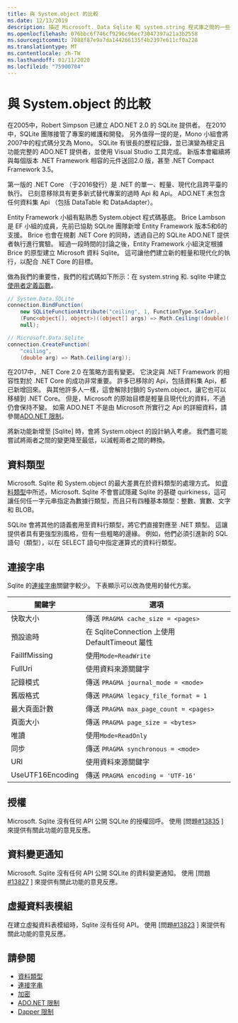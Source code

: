 ```yaml
---
title: 與 System.object 的比較
ms.date: 12/13/2019
description: 描述 Microsoft. Data Sqlite 和 system.string 程式庫之間的一些差異。
ms.openlocfilehash: 076bbc6f746cf9296c96ec73047397a21a3b2558
ms.sourcegitcommit: 7088f87e9a7da144266135f4b2397e611cf0a228
ms.translationtype: MT
ms.contentlocale: zh-TW
ms.lasthandoff: 01/11/2020
ms.locfileid: "75900704"
---
```

# <a name="comparison-to-systemdatasqlite"></a>與 System.object 的比較

在2005中，Robert Simpson 已建立 ADO.NET 2.0 的 SQLite 提供者。 在2010中，SQLite 團隊接管了專案的維護和開發。 另外值得一提的是，Mono 小組會將2007中的程式碼分叉為 Mono。 SQLite 有很長的歷程記錄，並已演變為穩定且功能完整的 ADO.NET 提供者，並使用 Visual Studio 工具完成。 新版本會繼續將與每個版本 .NET Framework 相容的元件送回2.0 版，甚至 .NET Compact Framework 3.5。

第一版的 .NET Core （于2016發行）是 .NET 的單一、輕量、現代化且跨平臺的執行。 已刻意移除具有更多新式替代專案的過時 Api 和 Api。 ADO.NET 未包含任何資料集 Api （包括 DataTable 和 DataAdapter）。

Entity Framework 小組有點熟悉 System.object 程式碼基底。 Brice Lambson 是 EF 小組的成員，先前已協助 SQLite 團隊新增 Entity Framework 版本5和6的支援。 Brice 也會在規劃 .NET Core 的同時，透過自己的 SQLite ADO.NET 提供者執行進行實驗。 經過一段時間的討論之後，Entity Framework 小組決定根據 Brice 的原型建立 Microsoft 資料 Sqlite。 這可讓他們建立新的輕量和現代化的執行，以配合 .NET Core 的目標。

做為我們的重要性，我們的程式碼如下所示：在 system.string 和. sqlite 中建立[使用者定義函數](user-defined-functions.md)。

```csharp
// System.Data.SQLite
connection.BindFunction(
    new SQLiteFunctionAttribute("ceiling", 1, FunctionType.Scalar),
    (Func<object[], object>)((object[] args) => Math.Ceiling((double)((object[])args[1])[0])),
    null);

// Microsoft.Data.Sqlite
connection.CreateFunction(
    "ceiling",
    (double arg) => Math.Ceiling(arg));
```

在2017中，.NET Core 2.0 在策略方面有變更。 它決定與 .NET Framework 的相容性對於 .NET Core 的成功非常重要。 許多已移除的 Api，包括資料集 Api，都已新增回來。 與其他許多人一樣，這會解除封鎖的 System.object，讓它也可以移植到 .NET Core。 但是，Microsoft 的原始目標是輕量且現代化的資料，不過仍會保持不變。 如需 ADO.NET 不是由 Microsoft 所實行之 Api 的詳細資料，請參閱[ADO.NET 限制](adonet-limitations.md)。

將新功能新增至 [Sqlite] 時，會將 System.object 的設計納入考慮。 我們盡可能嘗試將兩者之間的變更降至最低，以減輕兩者之間的轉換。

## <a name="data-types"></a>資料類型

Microsoft. Sqlite 和 System.object 的最大差異在於資料類型的處理方式。 如[資料類型](types.md)中所述，Microsoft. Sqlite 不會嘗試隱藏 Sqlite 的基礎 quirkiness，這可讓任何任一字元串指定為數據行類型，而且只有四種基本類型：整數、實數、文字和 BLOB。

SQLite 會將其他的語義套用至資料行類型，將它們直接對應至 .NET 類型。 這讓提供者具有更強型別風格，但有一些粗略的邊緣。 例如，他們必須引進新的 SQL 語句（類型），以在 SELECT 語句中指定運算式的資料行類型。

## <a name="connection-strings"></a>連接字串

Sqlite 的[連接字串](connection-strings.md)關鍵字較少。 下表顯示可以改為使用的替代方案。

| 關鍵字          | 選項                                         |
| ---------------- | --------------------------------------------------- |
| 快取大小       | 傳送 `PRAGMA cache_size = <pages>`                  |
| 預設逾時  | 在 SqliteConnection 上使用 DefaultTimeout 屬性 |
| FailIfMissing    | 使用`Mode=ReadWrite`                                |
| FullUri          | 使用資料來源關鍵字                         |
| 記錄模式     | 傳送 `PRAGMA journal_mode = <mode>`                 |
| 舊版格式    | 傳送 `PRAGMA legacy_file_format = 1`                |
| 最大頁面計數   | 傳送 `PRAGMA max_page_count = <pages>`              |
| 頁面大小        | 傳送 `PRAGMA page_size = <bytes>`                   |
| 唯讀        | 使用`Mode=ReadOnly`                                 |
| 同步      | 傳送 `PRAGMA synchronous = <mode>`                  |
| URI              | 使用資料來源關鍵字                         |
| UseUTF16Encoding | 傳送 `PRAGMA encoding = 'UTF-16'`                   |

## <a name="authorization"></a>授權

Microsoft. Sqlite 沒有任何 API 公開 SQLite 的授權回呼。 使用 [問題[#13835](https://github.com/dotnet/efcore/issues/13835) ] 來提供有關此功能的意見反應。

## <a name="data-change-notifications"></a>資料變更通知

Microsoft. Sqlite 沒有任何 API 公開 SQLite 的資料變更通知。 使用 [問題[#13827](https://github.com/dotnet/efcore/issues/13827) ] 來提供有關此功能的意見反應。

## <a name="virtual-table-modules"></a>虛擬資料表模組

在建立虛擬資料表模組時，Sqlite 沒有任何 API。 使用 [問題[#13823](https://github.com/dotnet/efcore/issues/13823) ] 來提供有關此功能的意見反應。

## <a name="see-also"></a>請參閱

* [資料類型](types.md)
* [連接字串](connection-strings.md)
* [加密](encryption.md)
* [ADO.NET 限制](adonet-limitations.md)
* [Dapper 限制](dapper-limitations.md)
